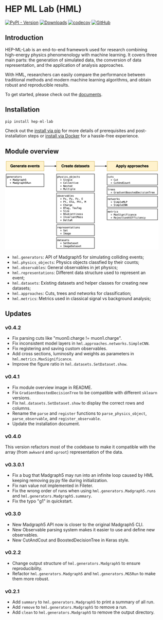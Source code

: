 # HEP ML Lab (HML)
[![PyPI - Version](https://img.shields.io/pypi/v/hep-ml-lab)](https://pypi.org/project/hep-ml-lab/)
[![Downloads](https://static.pepy.tech/badge/hep-ml-lab)](https://pepy.tech/project/hep-ml-lab)
[![codecov](https://codecov.io/gh/Star9daisy/hep-ml-lab/branch/main/graph/badge.svg?token=6VWJi5ct6c)](https://app.codecov.io/gh/Star9daisy/hep-ml-lab)
[![GitHub](https://img.shields.io/github/license/star9daisy/hep-ml-lab)](https://github.com/Star9daisy/hep-ml-lab/blob/main/LICENSE)

## Introduction
HEP-ML-Lab is an end-to-end framework used for research combining high-energy
physics phenomenology with machine learning. It covers three main parts: the
generation of simulated data, the conversion of data representation, and the
application of analysis approaches.

With HML, researchers can easily compare the performance between traditional
methods and modern machine learning algorithms, and obtain robust and
reproducible results.

To get started, please check out the [documents](https://star9daisy.github.io/hep-ml-lab/).

## Installation
```python
pip install hep-ml-lab
```

Check out the [install via pip](install/pip.md) for more details of prerequisites and post-installation steps or [install via Docker](install/docker.md) for a hassle-free experience.

## Module overview

![module_overview](docs/images/hml_modules.png)

- `hml.generators`: API of Madgraph5 for simulating colliding events;
- `hml.physics_objects`: Physics objects classfied by their counts;
- `hml.observables`: General observables in jet physics;
- `hml.representations`: Different data structure used to represent an event;
- `hml.datasets`: Existing datasets and helper classes for creating new datasets;
- `hml.approaches`: Cuts, trees and networks for classification;
- `hml.metrics`: Metrics used in classical signal vs background analysis;

## Updates

### v0.4.2
- Fix parsing cuts like "muon0.charge != muon1.charge".
- Fix inconsistent model layers in `hml.approaches.networks.SimpleCNN`.
- Fix registering and saving custom observables.
- Add cross sections, luminosity and weights as parameters in `hml.metrics.MaxSignificance`.
- Improve the figure ratio in `hml.datasets.SetDataset.show`.

### v0.4.1
- Fix module overview image in README.
- Fix `GradientBoostedDecisionTree` to be compatible with different `sklearn` versions.
- Fix `hml.datasets.SetDataset.show` to display the correct rows and columns.
- Rename the `parse` and `register` functions to `parse_physics_object`, `parse_observable`, and `register_observable`.
- Update the installation document.

### v0.4.0
This version refactors most of the codebase to make it compatible with the array
(from `awkward` and `uproot`) representation of the data.

### v0.3.0.1
- Fix a bug that Madgraph5 may run into an infinite loop caused by HML keeping
  removing py.py file during initialization.
- Fix nan value not implemented in Fileter.
- Fix the wrong order of runs when using `hml.generators.Madgraph5.runs` and
  `hml.generators.Madgraph5.summary`.
- Fix the typo "g1" in quickstart.

### v0.3.0
- New Madgraph5 API now is closer to the original Madgraph5 CLI.
- New Observable parsing system makes it easier to use and define new observables.
- New CutAndCout and BoostedDecisionTree in Keras style.

### v0.2.2
- Change output structure of `hml.generators.Madgraph5` to ensure reproducibility.
- Refactor `hml.generators.Madgraph5` and `hml.generators.MG5Run` to make
  them more robust.
### v0.2.1
- Add `summary` to `hml.generators.Madgraph5` to print a summary of all run.
- Add `remove` to `hml.generators.Madgraph5` to remove a run.
- Add `clean` to `hml.generators.Madgraph5` to remove the output directory.
